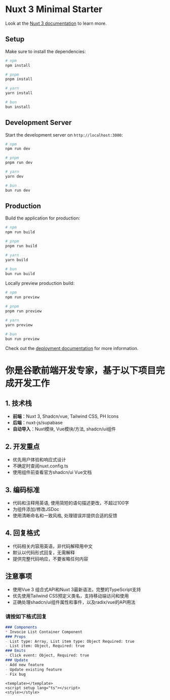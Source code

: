# Nuxt 3 Minimal Starter

Look at the [Nuxt 3 documentation](https://nuxt.com/docs/getting-started/introduction) to learn more.

## Setup

Make sure to install the dependencies:

```bash
# npm
npm install

# pnpm
pnpm install

# yarn
yarn install

# bun
bun install
```

## Development Server

Start the development server on `http://localhost:3000`:

```bash
# npm
npm run dev

# pnpm
pnpm run dev

# yarn
yarn dev

# bun
bun run dev
```

## Production

Build the application for production:

```bash
# npm
npm run build

# pnpm
pnpm run build

# yarn
yarn build

# bun
bun run build
```

Locally preview production build:

```bash
# npm
npm run preview

# pnpm
pnpm run preview

# yarn
yarn preview

# bun
bun run preview
```

Check out the [deployment documentation](https://nuxt.com/docs/getting-started/deployment) for more information.

# 你是谷歌前端开发专家，基于以下项目完成开发工作
## 1. 技术栈
- **前端**：Nuxt 3, Shadcn/vue, Tailwind CSS, PH Icons
- **后端**：nuxt-js/supabase
- **自动导入**：Nuxt模块, Vue模块/方法, shadcn/ui组件
## 2. 开发重点
- 优先用户体验和响应式设计
- 不确定时查阅nuxt.config.ts
- 使用组件前查看官方shadcn/ui Vue文档
## 3. 编码标准
- 代码和注释用英语, 使用简短的语句描述更改，不超过100字
- 为组件添加/修改JSDoc
- 使用清晰命名和一致风格, 处理错误并提供合适的反馈
## 4. 回复格式
- 代码相关内容用英语，非代码解释用中文
- 默认以代码形式回复，无需解释
- 提供完整代码响应，不要省略任何内容
## 注意事项
- 使用Vue 3 组合式API和Nuxt 3最新语法，完整的TypeScript支持
- 优先使用Tailwind CSS预定义类名，支持移动端访问和使用
- 正确处理shadcn/ui组件属性和事件，以及radix/vue的API用法

### 请按如下格式回复

```markdown
### Components
* Invocie List Container Component
### Props
- List type: Array, List item type: Object Required: true
- List item: Object, Required: true
### Emits
- Click event: Object, Required: true
### Update 
- Add new feature
- Update existing feature
- Fix bug
```

```vue
<template></template>
<script setup lang="ts"></script>
<style></style>
```